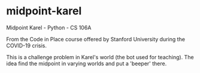 # midpoint-karel
Midpoint Karel - Python - CS 106A

From the Code in Place course offered by Stanford University during the COVID-19 crisis.

This is a challenge problem in Karel's world (the bot used for teaching). 
The idea find the midpoint in varying worlds and put a 'beeper' there.
